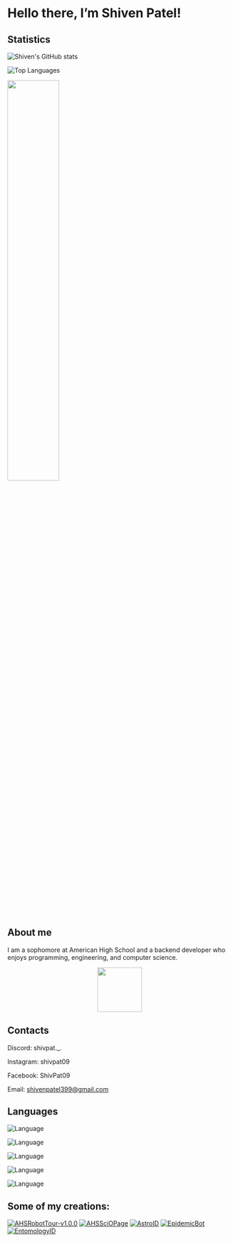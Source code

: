 # Hello there, I’m Shiven Patel!

## Statistics

![Shiven's GitHub stats](https://github-readme-stats.vercel.app/api?username=shivenpatel399&theme=material-palenight&show_icons=true)

![Top Languages](https://github-readme-stats.vercel.app/api/top-langs/?username=shivenpatel399&theme=material-palenight&layout=compact)

<img src="https://github-readme-streak-stats.herokuapp.com/?user=shivenpatel399&theme=dark" width="48%" >

## About me

I am a sophomore at American High School and a backend developer who enjoys programming, engineering, and computer science. 

<div id="header" align="center">
  <img src="https://media.giphy.com/media/M9gbBd9nbDrOTu1Mqx/giphy.gif" width="100"/>
</div>

## Contacts

Discord: shivpat._.

Instagram: shivpat09

Facebook: ShivPat09

Email: shivenpatel399@gmail.com

## Languages

![Language](https://img.shields.io/badge/Language-HTML-blue?style=for-the-badge&logo=HTML5&logoColor=white)

![Language](https://img.shields.io/badge/Language-CSS-blue?style=for-the-badge&logo=CSS3&logoColor=white)

![Language](https://img.shields.io/badge/Language-C++-blue?style=for-the-badge&logoColor=white)

![Language](https://img.shields.io/badge/Language-Java-blue?style=for-the-badge&logo=Java&logoColor=white)

![Language](https://img.shields.io/badge/Language-Python-blue?style=for-the-badge&logo=Python&logoColor=white)

## Some of my creations:

[![AHSRobotTour-v1.0.0](https://github-readme-stats.vercel.app/api/pin/?username=shivenpatel399&repo=AHSRobotTour-v1.0.0&theme=material-palenight&show_icons=true)](https://github.com/shivenpatel399/AHSRobotTour-v1.0.0)
[![AHSSciOPage](https://github-readme-stats.vercel.app/api/pin/?username=AmericanScienceOlympiad&repo=AHSSciOPage&theme=material-palenight&show_icons=true)](https://github.com/AmericanScienceOlympiad/AHSSciOPage)
[![AstroID](https://github-readme-stats.vercel.app/api/pin/?username=shivenpatel399&repo=AstroID&theme=material-palenight&show_icons=true)](https://github.com/shivenpatel399/AstroID) 
[![EpidemicBot](https://github-readme-stats.vercel.app/api/pin/?username=shivenpatel399&repo=EpidemicBot&theme=material-palenight&show_icons=true)](https://github.com/shivenpatel399/EpidemicBot)
[![EntomologyID](https://github-readme-stats.vercel.app/api/pin/?username=shivenpatel399&repo=EntomologyID&theme=material-palenight&show_icons=true)](https://github.com/shivenpatel399/EntomologyID)
<!---
shivenpatel399/shivenpatel399 is a ✨ special ✨ repository because its `README.md` (this file) appears on your GitHub profile.
You can click the Preview link to take a look at your changes.
--->
